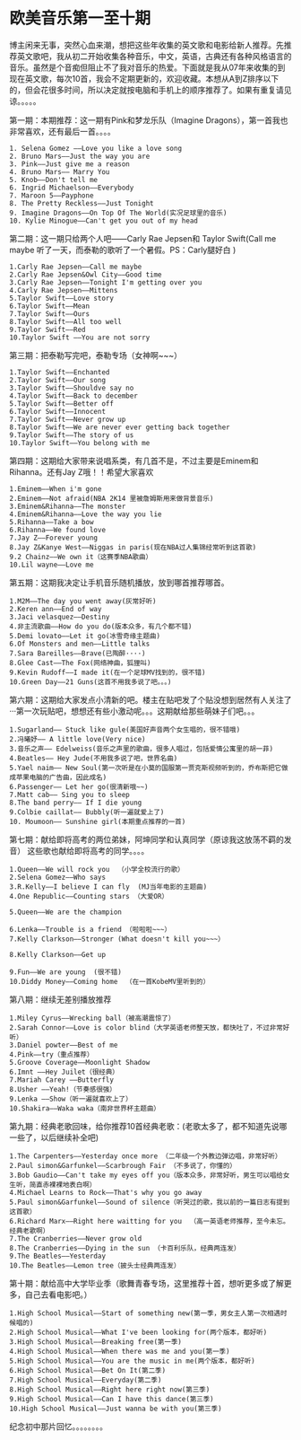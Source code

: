 # **欧美音乐第一至十期**
博主闲来无事，突然心血来潮，想把这些年收集的英文歌和电影给新人推荐。先推荐英文歌吧，我从初二开始收集各种音乐，中文，英语，古典还有各种风格语言的音乐。虽然是个音痴但阻止不了我对音乐的热爱。下面就是我从07年来收集的到现在英文歌，每次10首，我会不定期更新的，欢迎收藏。本想从A到Z排序以下的，但会花很多时间，所以决定就按电脑和手机上的顺序推荐了。如果有重复请见谅。。。。。

第一期：本期推荐：这一期有Pink和梦龙乐队（Imagine Dragons），第一首我也非常喜欢，还有最后一首。。。。
```
1. Selena Gomez ——Love you like a love song
2. Bruno Mars——Just the way you are
3. Pink——Just give me a reason
4. Bruno Mars—— Marry You
5. Knob——Don't tell me
6. Ingrid Michaelson——Everybody 
7. Maroon 5——Payphone
8. The Pretty Reckless——Just Tonight
9. Imagine Dragons——On Top Of The World(实况足球里的音乐)
10. Kylie Minogue——Can't get you out of my head  
```

第二期：这一期只给两个人吧——Carly Rae Jepsen和 Taylor Swift(Call me maybe 听了一天，而泰勒的歌听了一个暑假。PS：Carly腿好白 )
```
1.Carly Rae Jepsen——Call me maybe
2.Carly Rae Jepsen&Owl City——Good time
3.Carly Rae Jepsen——Tonight I'm getting over you
4.Carly Rae Jepsen——Mittens
5.Taylor Swift——Love story
6.Taylor Swift——Mean
7.Taylor Swift——Ours
8.Taylor Swift——All too well
9.Taylor Swift——Red
10.Taylor Swift ——You are not sorry
```

第三期：把泰勒写完吧，泰勒专场（女神啊~~~）
```
1.Taylor Swift——Enchanted
2.Taylor Swift——Our song
3.Taylor Swift——Shouldve say no
4.Taylor Swift——Back to december
5.Taylor Swift——Better off
6.Taylor Swift——Innocent
7.Taylor Swift——Never grow up
8.Taylor Swift——We are never ever getting back together
9.Taylor Swift——The story of us
10.Taylor Swift——You belong with me
```

第四期：这期给大家带来说唱系类，有几首不是，不过主要是Eminem和Rihanna。还有Jay Z哦！！希望大家喜欢
```
1.Eminem——When i'm gone
2.Eminem——Not afraid(NBA 2K14 里被詹姆斯用来做背景音乐)
3.Eminem&Rihanna——The monster
4.Eminem&Rihanna——Love the way you lie
5.Rihanna——Take a bow
6.Rihanna——We found love
7.Jay Z——Forever young
8.Jay Z&Kanye West——Niggas in paris(现在NBA过人集锦经常听到这首歌)
9.2 Chainz——We own it（这赛季NBA歌曲）
10.Lil wayne——Love me
```

第五期：这期我决定让手机音乐随机播放，放到哪首推荐哪首。
```
1.M2M——The day you went away(灰常好听)
2.Keren ann——End of way
3.Jaci velasquez——Destiny
4.非主流歌曲——How do you do(版本众多，有几个都不错)
5.Demi lovato——Let it go(冰雪奇缘主题曲)
6.Of Monsters and men——Little talks
7.Sara Bareilles——Brave(已陶醉····)
8.Glee Cast——The Fox(网络神曲，狐狸叫)
9.Kevin Rudoff——I made it(在一个足球MV找到的，很不错)
10.Green Day——21 Guns(这首不用我多说了吧。。。)
```


第六期：这期给大家发点小清新的吧。楼主在贴吧发了个贴没想到居然有人关注了···第一次玩贴吧，想想还有些小激动呢。。。这期献给那些萌妹子们吧。。。 
```
1.Sugarland—— Stuck like gule(美国好声音两个女生唱的，很不错哦)
2.冯曦妤—— A little love(Very nice)
3.音乐之声—— Edelweiss(音乐之声里的歌曲，很多人唱过，包括爱情公寓里的胡一菲)
4.Beatles—— Hey Jude(不用我多说了吧，世界名曲)
5.Yael naim—— New Soul(第一次听是在小莫的国服第一贾克斯视频听到的，乔布斯把它做成苹果电脑的广告曲，因此成名)
6.Passenger—— Let her go(很清新哦~~)
7.Matt cab—— Sing you to sleep
8.The band perry—— If I die young
9.Colbie caillat—— Bubbly(听一遍就爱上了)
10. Moumoon—— Sunshine girl(本期重点推荐的一首)
```

第七期：献给即将高考的两位弟妹，阿坤同学和认真同学（原谅我这放荡不羁的发音） 这些歌也献给即将高考的同学。。。。
```
1.Queen——We will rock you  （小学全校流行的歌）
2.Selena Gomez——Who says
3.R.Kelly——I believe I can fly  (MJ当年电影的主题曲)
4.One Republic——Counting stars （大爱OR）

5.Queen——We are the champion

6.Lenka——Trouble is a friend （啦啦啦~~~）
7.Kelly Clarkson——Stronger (What doesn't kill you~~~）

8.Kelly Clarkson——Get up

9.Fun——We are young  (很不错)
10.Diddy Money——Coming home  （在一首KobeMV里听到的）
```

第八期：继续无差别播放推荐
```
1.Miley Cyrus——Wrecking ball（被高潮震惊了）
2.Sarah Connor——Love is color blind（大学英语老师整天放，都快吐了，不过非常好听）
3.Daniel powter——Best of me
4.Pink——try（重点推荐）
5.Groove Coverage——Moonlight Shadow
6.Imnt ——Hey Juilet（很经典）
7.Mariah Carey ——Butterfly
8.Usher ——Yeah!（节奏感很强）
9.Lenka ——Show（听一遍就喜欢上了）
10.Shakira——Waka waka（南非世界杯主题曲）
```

第九期：经典老歌回味，给你推荐10首经典老歌：(老歌太多了，都不知道先说哪一些了，以后继续补全吧)
```
1.The Carpenters——Yesterday once more （二年级一个外教边弹边唱，非常好听）
2.Paul simon&Garfunkel——Scarbrough Fair （不多说了，你懂的）
3.Bob Gaudio——Can't take my eyes off you（版本众多，非常好听，男生可以唱给女生听，简直赤裸裸地表白啊）
4.Michael Learns to Rock——That's why you go away
5.Paul simon&Garfunkel——Sound of silence（听哭过的歌，我以前的一篇日志有提到这首歌） 
6.Richard Marx——Right here waitting for you  （高一英语老师推荐，至今未忘。经典老歌啊）
7.The Cranberries——Never grow old
8.The Cranberries——Dying in the sun （卡百利乐队，经典两连发）
9.The Beatles——Yesterday
10.The Beatles——Lemon tree（披头士经典两连发）
```

第十期：献给高中大学毕业季（歌舞青春专场，这里推荐十首，想听更多或了解更多，自己去看电影吧。）
```
1.High School Musical——Start of something new(第一季，男女主人第一次相遇时候唱的)
2.High School Musical——What I've been looking for(两个版本，都好听)
3.High School Musical——Breaking free(第一季)
4.High School Musical——When there was me and you(第一季)
5.High School Musical——You are the music in me(两个版本，都好听)
6.High School Musical——Bet On It(第二季)
7.High School Musical——Everyday(第二季)
8.High School Musical——Right here right now(第三季)
9.High School Musical——Can I have this dance(第三季)
10.High School Musical——Just wanna be with you(第三季)
```
纪念初中那片回忆。。。。。。。。

